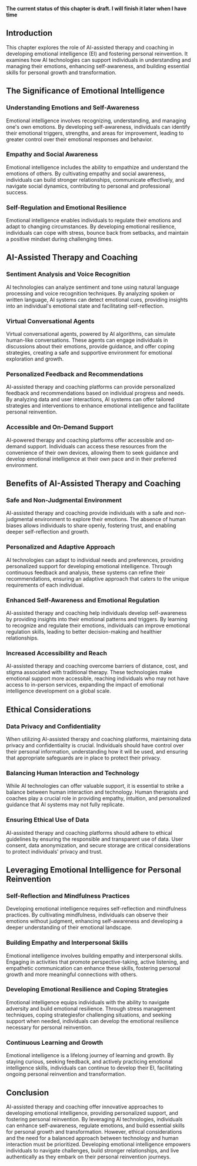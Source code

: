 **The current status of this chapter is draft. I will finish it later when I have time**

Introduction
------------

This chapter explores the role of AI-assisted therapy and coaching in developing emotional intelligence (EI) and fostering personal reinvention. It examines how AI technologies can support individuals in understanding and managing their emotions, enhancing self-awareness, and building essential skills for personal growth and transformation.

The Significance of Emotional Intelligence
------------------------------------------

### Understanding Emotions and Self-Awareness

Emotional intelligence involves recognizing, understanding, and managing one's own emotions. By developing self-awareness, individuals can identify their emotional triggers, strengths, and areas for improvement, leading to greater control over their emotional responses and behavior.

### Empathy and Social Awareness

Emotional intelligence includes the ability to empathize and understand the emotions of others. By cultivating empathy and social awareness, individuals can build stronger relationships, communicate effectively, and navigate social dynamics, contributing to personal and professional success.

### Self-Regulation and Emotional Resilience

Emotional intelligence enables individuals to regulate their emotions and adapt to changing circumstances. By developing emotional resilience, individuals can cope with stress, bounce back from setbacks, and maintain a positive mindset during challenging times.

AI-Assisted Therapy and Coaching
--------------------------------

### Sentiment Analysis and Voice Recognition

AI technologies can analyze sentiment and tone using natural language processing and voice recognition techniques. By analyzing spoken or written language, AI systems can detect emotional cues, providing insights into an individual's emotional state and facilitating self-reflection.

### Virtual Conversational Agents

Virtual conversational agents, powered by AI algorithms, can simulate human-like conversations. These agents can engage individuals in discussions about their emotions, provide guidance, and offer coping strategies, creating a safe and supportive environment for emotional exploration and growth.

### Personalized Feedback and Recommendations

AI-assisted therapy and coaching platforms can provide personalized feedback and recommendations based on individual progress and needs. By analyzing data and user interactions, AI systems can offer tailored strategies and interventions to enhance emotional intelligence and facilitate personal reinvention.

### Accessible and On-Demand Support

AI-powered therapy and coaching platforms offer accessible and on-demand support. Individuals can access these resources from the convenience of their own devices, allowing them to seek guidance and develop emotional intelligence at their own pace and in their preferred environment.

Benefits of AI-Assisted Therapy and Coaching
--------------------------------------------

### Safe and Non-Judgmental Environment

AI-assisted therapy and coaching provide individuals with a safe and non-judgmental environment to explore their emotions. The absence of human biases allows individuals to share openly, fostering trust, and enabling deeper self-reflection and growth.

### Personalized and Adaptive Approach

AI technologies can adapt to individual needs and preferences, providing personalized support for developing emotional intelligence. Through continuous feedback and analysis, these systems can refine their recommendations, ensuring an adaptive approach that caters to the unique requirements of each individual.

### Enhanced Self-Awareness and Emotional Regulation

AI-assisted therapy and coaching help individuals develop self-awareness by providing insights into their emotional patterns and triggers. By learning to recognize and regulate their emotions, individuals can improve emotional regulation skills, leading to better decision-making and healthier relationships.

### Increased Accessibility and Reach

AI-assisted therapy and coaching overcome barriers of distance, cost, and stigma associated with traditional therapy. These technologies make emotional support more accessible, reaching individuals who may not have access to in-person services, expanding the impact of emotional intelligence development on a global scale.

Ethical Considerations
----------------------

### Data Privacy and Confidentiality

When utilizing AI-assisted therapy and coaching platforms, maintaining data privacy and confidentiality is crucial. Individuals should have control over their personal information, understanding how it will be used, and ensuring that appropriate safeguards are in place to protect their privacy.

### Balancing Human Interaction and Technology

While AI technologies can offer valuable support, it is essential to strike a balance between human interaction and technology. Human therapists and coaches play a crucial role in providing empathy, intuition, and personalized guidance that AI systems may not fully replicate.

### Ensuring Ethical Use of Data

AI-assisted therapy and coaching platforms should adhere to ethical guidelines by ensuring the responsible and transparent use of data. User consent, data anonymization, and secure storage are critical considerations to protect individuals' privacy and trust.

Leveraging Emotional Intelligence for Personal Reinvention
----------------------------------------------------------

### Self-Reflection and Mindfulness Practices

Developing emotional intelligence requires self-reflection and mindfulness practices. By cultivating mindfulness, individuals can observe their emotions without judgment, enhancing self-awareness and developing a deeper understanding of their emotional landscape.

### Building Empathy and Interpersonal Skills

Emotional intelligence involves building empathy and interpersonal skills. Engaging in activities that promote perspective-taking, active listening, and empathetic communication can enhance these skills, fostering personal growth and more meaningful connections with others.

### Developing Emotional Resilience and Coping Strategies

Emotional intelligence equips individuals with the ability to navigate adversity and build emotional resilience. Through stress management techniques, coping strategiesfor challenging situations, and seeking support when needed, individuals can develop the emotional resilience necessary for personal reinvention.

### Continuous Learning and Growth

Emotional intelligence is a lifelong journey of learning and growth. By staying curious, seeking feedback, and actively practicing emotional intelligence skills, individuals can continue to develop their EI, facilitating ongoing personal reinvention and transformation.

Conclusion
----------

AI-assisted therapy and coaching offer innovative approaches to developing emotional intelligence, providing personalized support, and fostering personal reinvention. By leveraging AI technologies, individuals can enhance self-awareness, regulate emotions, and build essential skills for personal growth and transformation. However, ethical considerations and the need for a balanced approach between technology and human interaction must be prioritized. Developing emotional intelligence empowers individuals to navigate challenges, build stronger relationships, and live authentically as they embark on their personal reinvention journeys.
